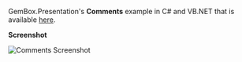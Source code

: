 GemBox.Presentation's **Comments** example in C# and VB.NET that is available [here](https://www.gemboxsoftware.com/presentation/examples/powerpoint-comments/408).

**Screenshot**

![Comments Screenshot](https://www.gemboxsoftware.com/Presentation/Examples/Content/BasicFeatures/Comments/Comments.png)